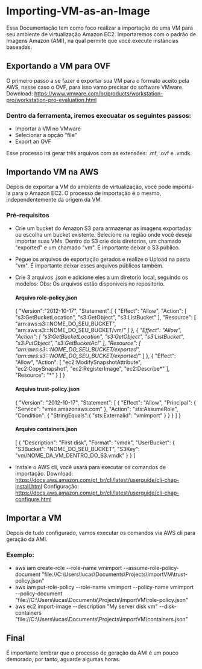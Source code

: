 # Importing-VM-as-an-Image
Essa Documentação tem como foco realizar a importação de uma VM para seu ambiente de virtualização Amazon EC2. Importaremos com o padrão de Imagens Amazon (AMI), na qual permite que você execute instâncias baseadas.

## Exportando a VM para OVF 
O primeiro passo a se fazer é exportar sua VM para o formato aceito pela AWS, nesse caso o OVF, para isso vamo precisar do software VMware. 
Download: https://www.vmware.com/br/products/workstation-pro/workstation-pro-evaluation.html

### Dentro da ferramenta, iremos execuatar os seguintes passos:

  - Importar a VM no VMware 
  - Selecionar a opção "file"
  - Export an OVF
  
Esse processo irá gerar três arquivos com as extensões: .mf, .ovf e .vmdk.

## Importando VM na AWS
Depois de exportar a VM do ambiente de virtualização, você pode importá-la para o Amazon EC2. O processo de importação é o mesmo, independentemente da origem da VM.

### Pré-requisitos

  - Crie um bucket do Amazon S3 para armazenar as imagens exportadas ou escolha um bucket existente. Selecione na região onde você deseja importar suas VMs. Dentro do S3 
    crie dois diretorios, um chamado "exported" e um chamado "vm". É importante deixar o S3 público. 

  - Pegue os arquivos de exportação gerados e realize o Upload na pasta "vm". É importante deixar esses arquivos públicos também. 

  - Crie 3 arquivos .json e adicione eles a um diretorio local, seguindo os modelos:
    Obs: Os arquivos estão disponiveis no repositorio. 

      #### Arquivo role-policy.json
      {
          "Version":"2012-10-17",
          "Statement":[
             {
                "Effect": "Allow",
                "Action": [
                   "s3:GetBucketLocation",
                   "s3:GetObject",
                   "s3:ListBucket" 
                ],
                "Resource": [
                   "arn:aws:s3:::NOME_DO_SEU_BUCKET",
                   "arn:aws:s3:::NOME_DO_SEU_BUCKET/vm/*"
                ]
             },
             {
                "Effect": "Allow",
                "Action": [
                   "s3:GetBucketLocation",
                   "s3:GetObject",
                   "s3:ListBucket",
                   "s3:PutObject",
                   "s3:GetBucketAcl"
                ],
                "Resource": [
                   "arn:aws:s3:::NOME_DO_SEU_BUCKET/exported",
                   "arn:aws:s3:::NOME_DO_SEU_BUCKET/exported/*"
                ]
             },
             {
                "Effect": "Allow",
                "Action": [
                   "ec2:ModifySnapshotAttribute",
                   "ec2:CopySnapshot",
                   "ec2:RegisterImage",
                   "ec2:Describe*"
                ],
                "Resource": "*"
             }
          ]
      }

      #### Arquivo trust-policy.json
      {
         "Version": "2012-10-17",
         "Statement": [
            {
               "Effect": "Allow",
               "Principal": { "Service": "vmie.amazonaws.com" },
               "Action": "sts:AssumeRole",
               "Condition": {
                  "StringEquals":{
                     "sts:Externalid": "vmimport"
                  }
               }
            }
         ]
      }

      #### Arquivo containers.json
      [
          {
            "Description": "First disk",
            "Format": "vmdk",
            "UserBucket": {
                "S3Bucket": "NOME_DO_SEU_BUCKET",
                "S3Key": "vm/NOME_DA_VM_DENTRO_DO_S3.vmdk"
            }
          }
        ]

  - Instale o AWS cli, você usará para executar os comandos de importação.
    Download: https://docs.aws.amazon.com/pt_br/cli/latest/userguide/cli-chap-install.html 
    Configuração: https://docs.aws.amazon.com/pt_br/cli/latest/userguide/cli-chap-configure.html
  
## Importar a VM
Depois de tudo configurado, vamos executar os comandos via AWS cli para geração da AMI.

### Exemplo:

  - aws iam create-role --role-name vmimport --assume-role-policy-document "file://C:\Users\lucas\Documents\Projects\ImportVM\trust-policy.json"
  - aws iam put-role-policy --role-name vmimport --policy-name vmimport --policy-document "file://C:\Users\lucas\Documents\Projects\ImportVM\role-policy.json"
  - aws ec2 import-image --description "My server disk vm" --disk-containers "file://C:\Users\lucas\Documents\Projects\ImportVM\containers.json"
  
## Final
É importante lembrar que o processo de geração da AMI é um pouco demorado, por tanto, aguarde algumas horas.


  
  
  

  

    
